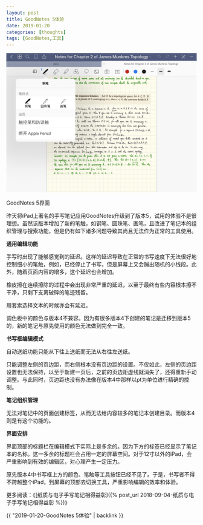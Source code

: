 ```yaml
---
layout: post
title: GoodNotes 5体验
date: 2019-01-20
categories: [thoughts]
tags: [GoodNotes,工具]
---
```


![](/figures/p57534466.jpg)

GoodNotes 5界面

昨天将iPad上著名的手写笔记应用GoodNotes升级到了版本5，试用的体验不是很理想。虽然该版本增加了新的笔触，如钢笔、圆珠笔、画笔，且改进了笔记本的组织管理与搜索功能，但是仍有如下诸多问题导致其尚且无法作为正常的工具使用。

**通用编辑功能** 

手写时出现了能够感觉到的延迟。这样的延迟导致在正常的书写速度下无法很好地控制细小的笔触，例如，已经停止了书写，但是屏幕上又会蹦出随机的小线段。此外，随着页面内容的增多，这个延迟也会增加。

橡皮擦在连续擦除的过程中会出现非常严重的延迟，以至于最终有些内容根本擦不干净，只剩下支离破碎的笔迹残留。

用套索选择文本的时候亦会有延迟。

调色板中的颜色与版本4不兼容。因为有很多版本4下创建的笔记是迁移到版本5的，新的笔记与原先使用的颜色无法做到完全一致。

**书写框编辑模式** 

自动送纸功能只能从下往上送纸而无法从右往左送纸。

只能调整左侧的页边距，而右侧根本没有页边距的设置。不仅如此，左侧的页边距设置也无法保持，以至于新建一页后，之前的页边距虚线就消失了，还得重新手动调整。与此同时，页边距也没有办法像在版本4中那样以pt为单位进行精确的控制。

**笔记组织管理** 

无法对笔记中的页面创建标签，从而无法给内容较多的笔记本创建目录。而版本4则是有这个功能的。

**界面安排** 

界面顶部的标题栏在编辑模式下实际上是多余的。因为下方的标签已经显示了笔记本的名称。这一多余的标题栏会占用一定的屏幕空间。对于12寸以外的iPad，会严重影响到有效的编辑区，对心理产生一定压力。

原先版本4中书写框上方的颜色、笔触等工具按钮已经不见了。于是，书写者不得不跨越整个iPad，到屏幕的顶部去切换工具，严重影响编辑的效率和体验。

更多阅读：《[纸质与电子手写笔记相得益彰]({% post_url 2018-09-04-纸质与电子手写笔记相得益彰 %})》

{{ "2019-01-20-GoodNotes 5体验" | backlink }}
